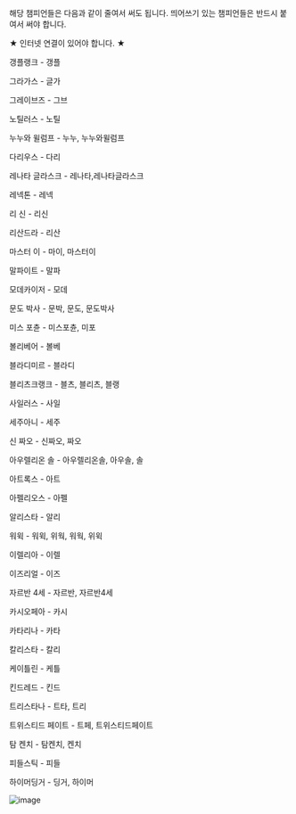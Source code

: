 해당 챔피언들은 다음과 같이 줄여서 써도 됩니다. 띄어쓰기 있는 챔피언들은 반드시 붙여서 써야 합니다.

★ 인터넷 연결이 있어야 합니다. ★

갱플랭크 - 갱플

그라가스 - 글가

그레이브즈 - 그브

노틸러스 - 노틸

누누와 윌럼프 - 누누, 누누와윌럼프

다리우스 - 다리

레나타 글라스크 - 레나타,레나타글라스크

레넥톤 - 레넥

리 신 - 리신

리산드라 - 리산

마스터 이 - 마이, 마스터이

말파이트 - 말파

모데카이저 - 모데

문도 박사 - 문박, 문도, 문도박사

미스 포츈 - 미스포츈, 미포

볼리베어 - 볼베

블라디미르 - 블라디

블리츠크랭크 - 블츠, 블리츠, 블랭

사일러스 - 사일

세주아니 - 세주

신 짜오 - 신짜오, 짜오

아우렐리온 솔 - 아우렐리온솔, 아우솔, 솔

아트록스 - 아트

아펠리오스 - 아펠

알리스타 - 알리

워윅 - 워윅, 위웍, 워웍, 위윅

이렐리아 - 이렐

이즈리얼 - 이즈

자르반 4세 - 자르반, 자르반4세

카시오페아 - 카시

카타리나 - 카타

칼리스타 - 칼리

케이틀린 - 케틀

킨드레드 - 킨드

트리스타나 - 트타, 트리

트위스티드 페이트 - 트페, 트위스티드페이트

탐 켄치 - 탐켄치, 켄치

피들스틱 - 피들

하이머딩거 - 딩거, 하이머

![image](https://github.com/user-attachments/assets/5bca8b65-56ab-4437-a2a9-e6bd6ffbe140)



